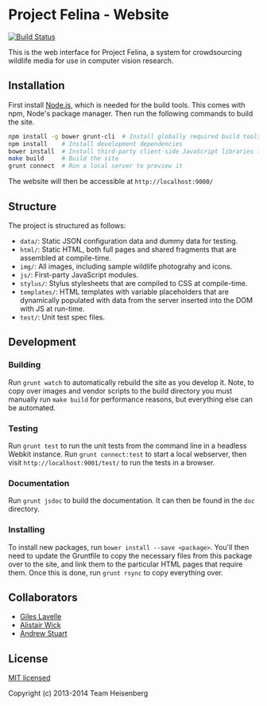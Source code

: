 # Project Felina - Website

[![Build Status](https://travis-ci.org/felina/web.png?branch=master)](https://travis-ci.org/felina/web)

This is the web interface for Project Felina, a system for crowdsourcing wildlife media for use in computer vision research.

## Installation

First install [Node.js](http://nodejs.org/), which is needed for the build tools. This comes with npm, Node's package manager. Then run the following commands to build the site.

```bash
npm install -g bower grunt-cli  # Install globally required build tools
npm install    # Install development dependencies
bower install  # Install third-party client-side JavaScript libraries like jQuery
make build     # Build the site
grunt connect  # Run a local server to preview it
```

The website will then be accessible at `http://localhost:9000/`

## Structure

The project is structured as follows:

- `data/`: Static JSON configuration data and dummy data for testing.
- `html/`:  Static HTML, both full pages and shared fragments that are assembled at compile-time.
- `img/`: All images, including sample wildlife photograhy and icons.
- `js/`: First-party JavaScript modules.
- `stylus/`: Stylus stylesheets that are compiled to CSS at compile-time.
- `templates/`: HTML templates with variable placeholders that are dynamically populated with data from the server inserted into the DOM with JS at run-time.
- `test/`: Unit test spec files.

## Development

### Building

Run `grunt watch` to automatically rebuild the site as you develop it. Note, to copy over images and vendor scripts to the build directory you must manually run `make build` for performance reasons, but everything else can be automated.

### Testing

Run `grunt test` to run the unit tests from the command line in a headless Webkit instance.
Run `grunt connect:test` to start a local webserver, then visit `http://localhost:9001/test/` to run the tests in a browser.

### Documentation

Run `grunt jsdoc` to build the documentation. It can then be found in the `doc` directory.

### Installing

To install new packages, run `bower install --save <package>`. You'll then need to update the Gruntfile to copy the necessary files from this package over to the site, and link them to the particular HTML pages that require them. Once this is done, run `grunt rsync` to copy everything over.

## Collaborators

- [Giles Lavelle](https://github.com/lavelle)
- [Alistair Wick](https://github.com/Wacov)
- [Andrew Stuart](https://github.com/narayn60)

## License

[MIT licensed](https://github.com/felina/web/blob/master/LICENSE)

Copyright (c) 2013-2014 Team Heisenberg
